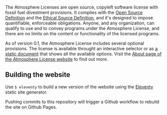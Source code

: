 The Atmosphere Licenses are open source, copyleft software license with fossil fuel divestment provisions. It complies with the [Open Source Definition](https://opensource.org/osd) and the [Ethical Source Definition](https://ethicalsource.dev/definition/), and it's designed to impose quantifiable, enforceable obligations. Anyone, and any organization, can qualify to use and to convey programs under the Atmosphere License, and there are no limits on the content or functionality of the licensed programs.

As of version 0.1, the Atmosphere License includes several optional provisions. The license is available throught an interactive selector or as [a static document](https://www.open-austin.org/atmosphere-license/atmosphere-static-0.1/index.html) that shows all the available options. Visit the [About page of the Atmosphere License website](https://www.open-austin.org/atmosphere-license/about/index.html) to find out more.

## Building the website

Use `$ eleventy` to build a new version of the website using the [Eleventy](https://github.com/11ty/eleventy) static site generator.

Pushing commits to this repository will trigger a Github workflow to rebuild the site on Github Pages.
